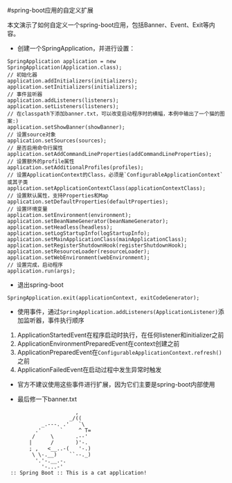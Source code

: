 #spring-boot应用的自定义扩展

本文演示了如何自定义一个spring-boot应用，包括Banner、Event、Exit等内容。

*  创建一个SpringApplication，并进行设置：
```
SpringApplication application = new SpringApplication(Application.class);
// 初始化器
application.addInitializers(initializers);
application.setInitializers(initializers);
// 事件监听器
application.addListeners(listeners);
application.setListeners(listeners);
// 在classpath下添加banner.txt，可以改变启动程序时的横幅，本例中输出了一个猫的图案:)
application.setShowBanner(showBanner);
// 设置source对象
application.setSources(sources);
// 是否启用命令行属性
application.setAddCommandLineProperties(addCommandLineProperties);
// 设置额外的profile属性
application.setAdditionalProfiles(profiles);
// 设置ApplicationContext的Class，必须是`ConfigurableApplicationContext`或其子类
application.setApplicationContextClass(applicationContextClass);
// 设置默认属性，支持Properties和Map
application.setDefaultProperties(defaultProperties);
// 设置环境变量
application.setEnvironment(environment);
application.setBeanNameGenerator(beanNameGenerator);
application.setHeadless(headless);
application.setLogStartupInfo(logStartupInfo);
application.setMainApplicationClass(mainApplicationClass);
application.setRegisterShutdownHook(registerShutdownHook);
application.setResourceLoader(resourceLoader);
application.setWebEnvironment(webEnvironment);
// 设置完成，启动程序
application.run(args);
```

*  退出spring-boot
```
SpringApplication.exit(applicationContext, exitCodeGenerator);
```

*  使用事件，通过`SpringApplication.addListeners(ApplicationListener)`添加监听器，事件执行顺序
  1.  ApplicationStartedEvent在程序启动时执行，在任何listener和initializer之前
  2.  ApplicationEnvironmentPreparedEvent在context创建之前
  3.  ApplicationPreparedEvent在`ConfigurableApplicationContext.refresh()`之前
  4.  ApplicationFailedEvent在启动过程中发生异常时触发
  *  官方不建议使用这些事件进行扩展，因为它们主要是spring-boot内部使用

*  最后修一下banner.txt
```
                      ,
                    _/((
           _.---. .'   `\
         .'      `     ^ T=
        /     \       .--'
       |      /       )'-.
       ; ,   <__..-(   '-.)
        \ \-.__)    ``--._)
         '.'-.__.-.
           '-...-'
 :: Spring Boot :: This is a cat application!
```